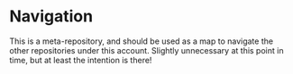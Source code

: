 # Navigation
This is a meta-repository, and should be used as a map to navigate the other repositories under this account. Slightly unnecessary at this point in time, but at least the intention is there!
